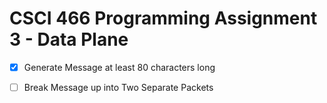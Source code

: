 # CSCI 466 Programming Assignment 3 - Data Plane

- [x] Generate Message at least 80 characters long
- [ ] Break Message up into Two Separate Packets

